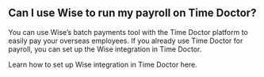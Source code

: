 ## Can I use Wise to run my payroll on Time Doctor?  
You can use Wise’s batch payments tool with the Time Doctor platform to easily pay your overseas employees. If you already use Time Doctor for payroll, you can set up the Wise integration in Time Doctor. 

Learn how to set up Wise integration in Time Doctor here.